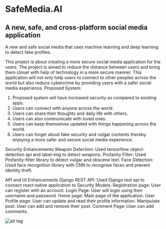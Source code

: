 # SafeMedia.AI
## A new, safe, and cross-platform social media application

A new and safe social media that uses machine learning and deep learning to detect fake profiles.

This project is about creating a more secure social media application for the users. The project is aimed to reduce the distance between users and bring them closer with help of technology in a more secure manner. This application will not only help users to connect to other peoples across the world but also reduce cybercrime by providing users with a safer social media experience.
Proposed System:

1) Proposed system will have increased security as compared to existing apps. 
2) Users can connect with anyone across the world.
3) Users can share their thoughts and daily life with others.
4) Users can also communicate with loved ones.
5) Users can keep themselves updated with things happening across the world.
6) Users can forget about fake security and vulgar contents thereby enjoying a more safer and secure social media experience.


Security Enhancements
Weapon Detection: Used tensorflow object-detection api and label-img to detect weapons.
Profanity Filter: Used Profanity-filter library to detect vulgar and obscene text.
Face Detection: Used face recognition library with CNN to recognise faces and prevent identity theft.

API and UI Enhancements
Django REST API: Used Django rest api to connect react native application to Security Models.
Registration page: User can register with an account.
Login Page: User will login using their username and password.
Home page: Main page of the application.
User Profile page: User can update and read their profile information.
Manipulate post: User can add and remove their post.
Comment Page: User can add comments.

![alt tag](https://github.com/narottamaswal/Safemedia.AI/blob/main/images/UI.png)
